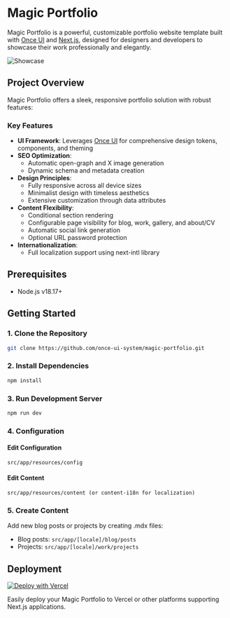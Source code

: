 # Magic Portfolio

Magic Portfolio is a powerful, customizable portfolio website template built with [Once UI](https://once-ui.com) and [Next.js](https://nextjs.org), designed for designers and developers to showcase their work professionally and elegantly.

![Showcase](https://github.com/user-attachments/assets/bb04f077-4bd6-4de7-b3a6-9dd7f3398220)


## Project Overview

Magic Portfolio offers a sleek, responsive portfolio solution with robust features:

### Key Features

- **UI Framework**: Leverages [Once UI](https://once-ui.com) for comprehensive design tokens, components, and theming
- **SEO Optimization**: 
  - Automatic open-graph and X image generation
  - Dynamic schema and metadata creation
- **Design Principles**:
  - Fully responsive across all device sizes
  - Minimalist design with timeless aesthetics
  - Extensive customization through data attributes
- **Content Flexibility**:
  - Conditional section rendering
  - Configurable page visibility for blog, work, gallery, and about/CV
  - Automatic social link generation
  - Optional URL password protection
- **Internationalization**: 
  - Full localization support using next-intl library

## Prerequisites

- Node.js v18.17+

## Getting Started

### 1. Clone the Repository
```bash
git clone https://github.com/once-ui-system/magic-portfolio.git
```

### 2. Install Dependencies
```bash
npm install
```

### 3. Run Development Server
```bash
npm run dev
```

### 4. Configuration

#### Edit Configuration
```
src/app/resources/config
```

#### Edit Content
```
src/app/resources/content (or content-i18n for localization)
```

### 5. Create Content

Add new blog posts or projects by creating .mdx files:
- Blog posts: `src/app/[locale]/blog/posts`
- Projects: `src/app/[locale]/work/projects`

## Deployment

[![Deploy with Vercel](https://vercel.com/button)](https://vercel.com/new/clone?repository-url=https%3A%2F%2Fgithub.com%2Fnxtgencat%2Fportfolio&project-name=portfolio&repository-name=portfolio&redirect-url=https%3A%2F%2Fgithub.com%2Fnxtgencat%2Fportfolio&demo-title=Magic%20Portfolio&demo-description=Showcase%20your%20designers%20or%20developer%20portfolio&demo-url=https%3A%2F%2Fgithub.com%2Fnxtgencat%2Fportfolio&demo-image=https%3A%2F%2Fnxtgencat.vercel.app%2F_next%2Fimage%3Furl%3D%252Fimages%252Fprojects%252Fportfolio%252Fportfolio01.png%26w%3D1920%26q%3D75)

Easily deploy your Magic Portfolio to Vercel or other platforms supporting Next.js applications.
